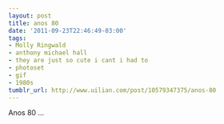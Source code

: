 ```yaml
---
layout: post
title: anos 80
date: '2011-09-23T22:46:49-03:00'
tags:
- Molly Ringwald
- anthony michael hall
- they are just so cute i cant i had to
- photoset
- gif
- 1980s
tumblr_url: http://www.uilian.com/post/10579347375/anos-80
---
```

Anos 80 …
